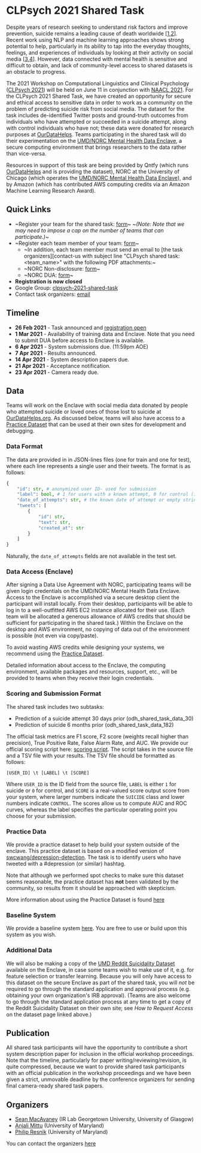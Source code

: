 # CLPsych 2021 Shared Task

Despite years of research seeking to understand risk factors and improve prevention, suicide remains a leading cause of death worldwide [[1][owid],[2][franklin2017]]. Recent work using NLP and machine learning approaches shows strong potential to help, particularly in its ability to tap into the everyday thoughts, feelings, and experiences of individuals by looking at their activity on social media [[3][coppersmith2018],[4][ophir2020]]. However, data connected with mental health is sensitive and difficult to obtain, and lack of community-level access to shared datasets is an obstacle to progress.

The 2021 Workshop on Computational Linguistics and Clinical Psychology ([CLPsych 2021](https://clpsych.org)) will be held on June 11 in conjunction with [NAACL 2021](https://2021.naacl.org/).
For the CLPsych 2021 Shared Task, we have created an opportunity for secure and ethical access to sensitive data in order to work as a community on the problem of predicting suicide risk from social media. The dataset for the task includes de-identified Twitter posts and ground-truth outcomes from individuals who have attempted or succeeded in a suicide attempt, along with control individuals who have not; these data were donated for research purposes at [OurDataHelps][odh]. Teams participating in the shared task will do their experimentation on the [UMD/NORC Mental Health Data Enclave](#data-access-enclave), a secure computing environment that brings researchers to the data rather than vice-versa.

Resources in support of this task are being provided by Qntfy (which runs [OurDataHelps][odh] and is providing the dataset), NORC at the University of Chicago (which operates the [UMD/NORC Mental Health Data Enclave](#data-access-enclave)), and by Amazon (which has contributed AWS computing credits via an Amazon Machine Learning Research Award). 

## Quick Links

 - ~Register your team for the shared task: [form][register]~
   ~*(Note: Note that we may need to impose a cap on the number of teams that can participate.)*~
 - ~Register each team member of your team: [form](https://docs.google.com/forms/d/e/1FAIpQLSe43xvI1pcPHjMIL28MeCp2IU7j02u_l_ljEmHl7A03tQsClA/viewform?usp=sf_link)~
   - ~In addition, each team member must send an email to [the task organizers][contact-us with subject line "CLPsych shared task: <team_name>" with the following PDF attachments:~
   - ~NORC Non-disclosure: [form](https://github.com/seanmacavaney/clpsych2021-shared-task/raw/main/clpsych2021_NORC_nondisclosure_agreement.pdf)~
   - ~NORC DUA: [form](https://raw.githubusercontent.com/seanmacavaney/clpsych2021-shared-task/main/norc_dua.pdf)~
 - **Registration is now closed**
 - Google Group: [clpsych-2021-shared-task][googlegroup]
 - Contact task organizers: [email][contact-us]
<!-- - Contact Enclave: ... TODO-->
<!-- - Submit results: ... TODO-->
<!-- - Submit system description paper: ... TODO-->

## Timeline

 - **26 Feb 2021** - Task announced and [registration open][register]
 -  **1 Mar 2021** - Availability of training data and Enclave.
                     Note that you need to submit DUA before access to
                     Enclave is available.
 -  **6 Apr 2021** - System submissions due. (11:59pm AOE)
 -  **7 Apr 2021** - Results announced.
 - **14 Apr 2021** - System description papers due.
 - **21 Apr 2021** - Acceptance notification.
 - **23 Apr 2021** - Camera ready due.

## Data

Teams will work on the Enclave with social media data donated by people who attempted suicide or loved ones of those lost to suicide at [OurDataHelps.org][odh]. As discussed below, teams will also have access to a [Practice Dataset](#practice-data) that can be used at their own sites for development and debugging.

### Data Format

The data are provided in in JSON-lines files (one for train and one for test), where 
each line represents a single user and their tweets. The format is as follows:

```python
{
	"id": str, # anonymized user ID- used for submission
	"label": bool, # 1 for users with a known attempt, 0 for control (in the practice dataset: true for depression hashtag, false for control)
	"date_of_attempts": str, # the known date of attempt or empty string if no attempt
	"tweets": [
		{
			"id": str,
			"text": str,
			"created_at": str
		}
	]
}
```

Naturally, the `date_of_attempts` fields are not available in
the test set.

### Data Access (Enclave)

After signing a Data Use Agreement with NORC, participating teams will be given login credentials on the UMD/NORC Mental Health Data Enclave. Access to the Enclave is accomplished via a secure desktop client the participant will install locally. From their desktop, participants will be able to log in to a well-outfitted AWS EC2 instance allocated for their use. (Each team will be allocated a generous allowance of AWS credits that should be sufficient for participating in the shared task.) Within the Enclave on the desktop and AWS environment, no copying of data out of the environment is possible (not even via copy/paste). 

To avoid wasting AWS credits while designing your systems, we recommend
using the [Practice Dataset](#practice-data).

Detailed information about access to the Enclave, the computing environment, available packages and resources, support, etc., will be provided to teams when they receive their login credentials. 


### Scoring and Submission Format

The shared task includes two subtasks: 

 - Prediction of a suicide attempt 30 days prior (odh_shared_task_data_30)
 - Prediction of suicide 6 months prior (odh_shared_task_data_182)

The official task metrics are F1 score, F2 score (weights recall higher than
precision), True Positive Rate, False Alarm Rate, and AUC. We provide our
official scoring script here: [scoring script][score-script]. The script
takes in the source file and a TSV file with your results. The TSV file
should be formatted as follows:

```
[USER_ID] \t [LABEL] \t [SCORE]
```

Where `USER_ID` is the ID field from the source file, `LABEL` is either `1` for suicide
or `0` for control, and `SCORE` is a real-valued score output score from your system,
where larger numbers indicate the `SUICIDE` class and lower numbers indicate
`CONTROL`. The scores allow us to compute AUC and ROC curves, whereas the
label specifies the particular operating point you choose for your submission.



### Practice Data

We provide a practice dataset to help build your system outside of the enclave. This
practice dataset is based on a modified version of [swcwang/depression-detection][dd].
The task is to identify users who have tweeted with a #depression (or similar) hashtag.

Note that although we performed spot checks to make sure this dataset seems reasonable,
the practice dataset has **not** been validated by the community, so results from it
should be approached with skepticism.

More information about using the Practice Dataset is found [here](https://github.com/seanmacavaney/clpsych2021-shared-task/tree/main/practice-dataset)

### Baseline System

We provide a baseline system [here][baseline]. You are free to use or build
upon this system as you wish.

### Additional Data

We will also be making a copy of the [UMD Reddit Suicidality Dataset][umdreddit] available on the Enclave, in case some teams wish to make use of it, e.g. for feature selection or transfer learning. Because you will only have access to this dataset on the secure Enclave as part of the shared task, you will *not* be required to go through the standard application and approval process (e.g. obtaining your own organization's IRB approval). (Teams are also welcome to go through the standard application process at any time to get a copy of the Reddit Suicidality Dataset on their own site; see *How to Request Access* on the dataset page linked above.)

## Publication

All shared task participants will have the opportunity to contribute a short
system description paper for inclusion in the official workshop proceedings. Note that the
timeline, particularly for paper writing/reviewing/revision, is quite
compressed, because we want to provide shared task participants with an
official publication in the workshop proceedings and we have been given a
strict, unmovable deadline by the conference organizers for sending final
camera-ready shared task papers.

## Organizers

 - [Sean MacAvaney](https://macavaney.us/) (IR Lab Georgetown University, University of Glasgow)
 - [Anjali Mittu](https://anjali.mittudev.com/) (University of Maryland)
 - [Philip Resnik](http://users.umiacs.umd.edu/~resnik/) (University of Maryland)

You can contact the organizers [here][contact-us]


[contact-us]: mailto:clpsych-2021-shared-task-organizers@googlegroups.com
[owid]: https://ourworldindata.org/suicide
[odh]: https://ourdatahelps.org/
[register]: https://forms.gle/A9S5Qq7UcDY8CEMp9
[dd]: https://github.com/swcwang/depression-detection
[score-script]: https://github.com/anjmittu/clpsych2021-shared-task-baseline/blob/master/risk_model/evaluation.py
[baseline]: https://github.com/anjmittu/clpsych2021-shared-task-baseline
[googlegroup]: https://groups.google.com/g/clpsych-2021-shared-task
[franklin2017]: https://nocklab.fas.harvard.edu/files/nocklab/files/franklin_2016_riskfactors_metaanal50_psychbull.pdf
[coppersmith2018]: https://search.proquest.com/docview/2168011772
[ophir2020]: https://www.nature.com/articles/s41598-020-73917-0
[umdreddit]:https://umiacs.umd.edu/~resnik/umd_reddit_suicidality_dataset.html
